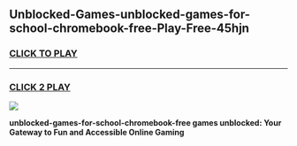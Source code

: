 
## Unblocked-Games-unblocked-games-for-school-chromebook-free-Play-Free-45hjn
<h3>
<a href="https://premium76.site?title=unblocked-games-for-school-chromebook-free&ref=09A">CLICK TO PLAY</a></h3>
<hr>

<h3>
<a href="https://premium76.site?title=unblocked-games-for-school-chromebook-free&ref=09A">CLICK 2 PLAY</a>
  
</h3>

<a href="https://premium76.site?title=unblocked-games-for-school-chromebook-free&ref=09A"><img src="https://clearcache.store/games.png"></a>


**unblocked-games-for-school-chromebook-free games unblocked: Your Gateway to Fun and Accessible Online Gaming**

